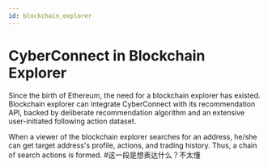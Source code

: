 ```yaml
---
id: blockchain_explorer
---
```


# CyberConnect in Blockchain Explorer

Since the birth of Ethereum, the need for a blockchain explorer has existed. Blockchain explorer can integrate CyberConnect with its recommendation API, backed by deliberate recommendation algorithm and an extensive user-initiated following action dataset. 

When a viewer of the blockchain explorer searches for an address, he/she can get target address's profile, actions, and trading history. Thus, a chain of search actions is formed. #这一段是想表达什么？不太懂
